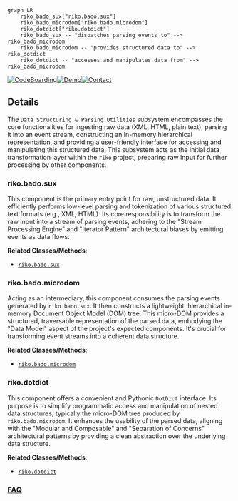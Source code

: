 ```mermaid
graph LR
    riko_bado_sux["riko.bado.sux"]
    riko_bado_microdom["riko.bado.microdom"]
    riko_dotdict["riko.dotdict"]
    riko_bado_sux -- "dispatches parsing events to" --> riko_bado_microdom
    riko_bado_microdom -- "provides structured data to" --> riko_dotdict
    riko_dotdict -- "accesses and manipulates data from" --> riko_bado_microdom
```

[![CodeBoarding](https://img.shields.io/badge/Generated%20by-CodeBoarding-9cf?style=flat-square)](https://github.com/CodeBoarding/GeneratedOnBoardings)[![Demo](https://img.shields.io/badge/Try%20our-Demo-blue?style=flat-square)](https://www.codeboarding.org/demo)[![Contact](https://img.shields.io/badge/Contact%20us%20-%20contact@codeboarding.org-lightgrey?style=flat-square)](mailto:contact@codeboarding.org)

## Details

The `Data Structuring & Parsing Utilities` subsystem encompasses the core functionalities for ingesting raw data (XML, HTML, plain text), parsing it into an event stream, constructing an in-memory hierarchical representation, and providing a user-friendly interface for accessing and manipulating this structured data. This subsystem acts as the initial data transformation layer within the `riko` project, preparing raw input for further processing by other components.

### riko.bado.sux
This component is the primary entry point for raw, unstructured data. It efficiently performs low-level parsing and tokenization of various structured text formats (e.g., XML, HTML). Its core responsibility is to transform the raw input into a stream of parsing events, adhering to the "Stream Processing Engine" and "Iterator Pattern" architectural biases by emitting events as data flows.


**Related Classes/Methods**:

- <a href="https://github.com/nerevu/riko/blob/master/riko/bado/sux.py" target="_blank" rel="noopener noreferrer">`riko.bado.sux`</a>


### riko.bado.microdom
Acting as an intermediary, this component consumes the parsing events generated by `riko.bado.sux`. It then constructs a lightweight, hierarchical in-memory Document Object Model (DOM) tree. This micro-DOM provides a structured, traversable representation of the parsed data, embodying the "Data Model" aspect of the project's expected components. It's crucial for transforming event streams into a coherent data structure.


**Related Classes/Methods**:

- <a href="https://github.com/nerevu/riko/blob/master/riko/bado/microdom.py" target="_blank" rel="noopener noreferrer">`riko.bado.microdom`</a>


### riko.dotdict
This component offers a convenient and Pythonic `DotDict` interface. Its purpose is to simplify programmatic access and manipulation of nested data structures, typically the micro-DOM tree produced by `riko.bado.microdom`. It enhances the usability of the parsed data, aligning with the "Modular and Composable" and "Separation of Concerns" architectural patterns by providing a clean abstraction over the underlying data structure.


**Related Classes/Methods**:

- <a href="https://github.com/nerevu/riko/blob/master/riko/dotdict.py" target="_blank" rel="noopener noreferrer">`riko.dotdict`</a>




### [FAQ](https://github.com/CodeBoarding/GeneratedOnBoardings/tree/main?tab=readme-ov-file#faq)